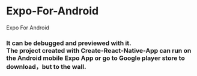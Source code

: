# Expo-For-Android
Expo For Android

<h3>
It can be debugged and previewed with it.
<br>
The project created with Create-React-Native-App can run on the Android mobile Expo App 
or go to Google player store to download，but to the wall.
</h3>
